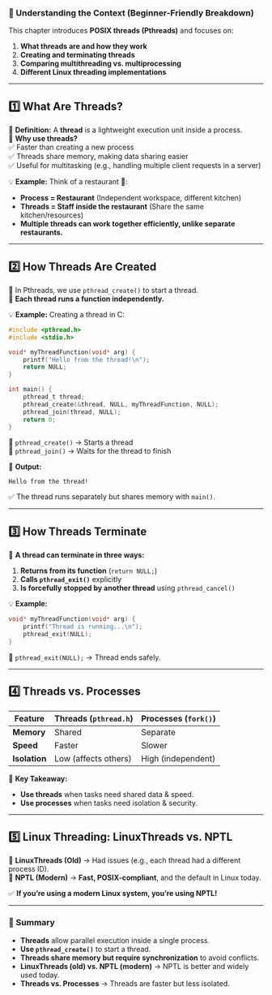 ### **🔹 Understanding the Context (Beginner-Friendly Breakdown)**  
This chapter introduces **POSIX threads (Pthreads)** and focuses on:  
1. **What threads are and how they work**  
2. **Creating and terminating threads**  
3. **Comparing multithreading vs. multiprocessing**  
4. **Different Linux threading implementations**  

---

## **1️⃣ What Are Threads?**
📌 **Definition:** A **thread** is a lightweight execution unit inside a process.  
📌 **Why use threads?**  
✅ Faster than creating a new process  
✅ Threads share memory, making data sharing easier  
✅ Useful for multitasking (e.g., handling multiple client requests in a server)  

💡 **Example:** Think of a restaurant 🏢:  
- **Process = Restaurant** (Independent workspace, different kitchen)  
- **Threads = Staff inside the restaurant** (Share the same kitchen/resources)  
- **Multiple threads can work together efficiently, unlike separate restaurants.**  

---

## **2️⃣ How Threads Are Created**
📌 In Pthreads, we use `pthread_create()` to start a thread.  
📌 **Each thread runs a function independently.**  

💡 **Example:** Creating a thread in C:  
```c
#include <pthread.h>
#include <stdio.h>

void* myThreadFunction(void* arg) {
    printf("Hello from the thread!\n");
    return NULL;
}

int main() {
    pthread_t thread;
    pthread_create(&thread, NULL, myThreadFunction, NULL);
    pthread_join(thread, NULL);
    return 0;
}
```
🔹 `pthread_create()` → Starts a thread  
🔹 `pthread_join()` → Waits for the thread to finish  

📌 **Output:**  
```
Hello from the thread!
```
✅ The thread runs separately but shares memory with `main()`.  

---

## **3️⃣ How Threads Terminate**
📌 **A thread can terminate in three ways:**  
1. **Returns from its function** (`return NULL;`)  
2. **Calls `pthread_exit()`** explicitly  
3. **Is forcefully stopped by another thread** using `pthread_cancel()`  

💡 **Example:**  
```c
void* myThreadFunction(void* arg) {
    printf("Thread is running...\n");
    pthread_exit(NULL);
}
```
🔹 `pthread_exit(NULL);` → Thread ends safely.  

---

## **4️⃣ Threads vs. Processes**
| Feature        | Threads (`pthread.h`) | Processes (`fork()`) |
|---------------|------------------|----------------|
| **Memory**   | Shared          | Separate       |
| **Speed**    | Faster          | Slower        |
| **Isolation**| Low (affects others) | High (independent) |

📌 **Key Takeaway:**  
- **Use threads** when tasks need shared data & speed.  
- **Use processes** when tasks need isolation & security.  

---

## **5️⃣ Linux Threading: LinuxThreads vs. NPTL**
🔹 **LinuxThreads (Old)** → Had issues (e.g., each thread had a different process ID).  
🔹 **NPTL (Modern)** → **Fast, POSIX-compliant**, and the default in Linux today.  

✅ **If you’re using a modern Linux system, you’re using NPTL!**  

---

### **📌 Summary**
- **Threads** allow parallel execution inside a single process.  
- **Use `pthread_create()`** to start a thread.  
- **Threads share memory but require synchronization** to avoid conflicts.  
- **LinuxThreads (old) vs. NPTL (modern)** → NPTL is better and widely used today.  
- **Threads vs. Processes** → Threads are faster but less isolated.  
